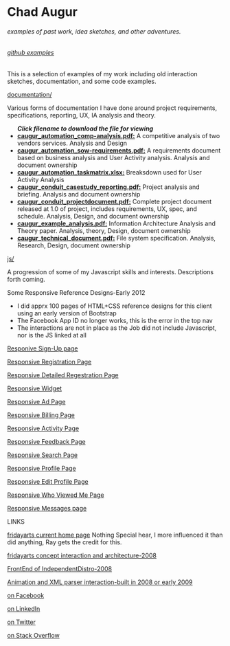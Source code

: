 <div><h1>Chad Augur</h1></div>
<div><h6>examples of past work, idea sketches, and other adventures.</h6></div> 
<div><h6><a href="github.com/augurone/somexamples">github examples</a></h6></div>
<p>
This is a selection of examples of my work including old interaction sketches, documentation, and some code examples.
</p>
<a href="http://github.com/augurone/somexamples/tree/master/documentation">documentation/</a>
<p>Various forms of documentation I have done around project requirements, specifications, reporting, UX, IA analysis and theory. 
	<ul>
		<strong><i>Click filename to download the file for viewing</i></strong>
		<li><a href="http://github.com/augurone/somexamples/blob/master/documentation/caugur_automation_comp-analysis.pdf" target="_blank"><strong>caugur_automation_comp-analysis.pdf:</strong></a> A competitive analysis of two vendors services. Analysis and Design</li>
		<li><a href="http://github.com/augurone/somexamples/blob/master/documentation/caugur_automation_sow-requirements.pdf" target="_blank"><strong>caugur_automation_sow-requirements.pdf:</strong></a> A requirements document based on business analysis and User Activity analysis. Analysis and document ownership</li>
		<li><a href="http://github.com/augurone/somexamples/blob/master/documentation/caugur_automation_taskmatrix.xlsx" target="_blank"><strong>caugur_automation_taskmatrix.xlsx:</strong></a> Breaksdown used for User Activity Analysis</li>
		<li><a href="http://github.com/augurone/somexamples/blob/master/documentation/caugur_conduit_casestudy_reporting.pdf" target="_blank"><strong>caugur_conduit_casestudy_reporting.pdf:</strong></a> Project analysis and briefing. Analysis and document ownership</li>
		<li><a href="http://github.com/augurone/somexamples/blob/master/documentation/caugur_conduit_projectdocument.pdf" target="_blank"><strong>caugur_conduit_projectdocument.pdf:</strong></a> Complete project document released at 1.0 of project, includes requirements, UX, spec, and schedule. Analysis, Design, and document ownership</li>
		<li><a href="http://github.com/augurone/somexamples/blob/master/documentation/caugur_example_analysis.pdf" target="_blank"><strong>caugur_example_analysis.pdf:</strong></a> Information Architecture Analysis and Theory paper. Analysis, theory, Design, document ownership</li>
		<li><a href="http://github.com/augurone/somexamples/blob/master/documentation/caugur_technical_document.pdf" target="_blank"><strong>caugur_technical_document.pdf:</strong></a> File system specification. Analysis, Research, Design, document ownership</li>
	</ul>

</p>
<a href="http://github.com/augurone/somexamples/tree/master/js">js/</a>
<p>A progression of some of my Javascript skills and interests.
Descriptions forth coming.
</p> 

Some Responsive Reference Designs-Early 2012
<ul>
<li>I did apprx 100 pages of HTML+CSS reference designs for this client using an early version of Bootstrap</li>
<li>The Facebook App ID no longer works, this is the error in the top nav</li>
<li>The interactions are not in place as the Job did not include Javascript, nor is the JS linked at all</li>
</ul>
<p><a href="http://fridaydev.com/pmllc/fresh.html" target="_blank">Responive Sign-Up page</a></p>
<p><a href="http://fridaydev.com/pmllc/fresh-A.html" target="_blank">Responsive Registration Page</a></p>
<p><a href="http://fridaydev.com/pmllc/fresh2-C.html" target="_blank">Responsive Detailed Regestration Page</a></p>
<p><a href="http://fridaydev.com/pmllc/fresh2-G.html" target="_blank">Responsive Widget</a></p>
<p><a href="http://fridaydev.com/pmllc/fresh2-H.html" target="_blank">Responsive Ad Page</a></p>
<p><a href="http://fridaydev.com/pmllc/fresh3-A.html" target="_blank">Responsive Billing Page</a></p>
<p><a href="http://fridaydev.com/pmllc/fresh3-B.html" target="_blank">Responsive Activity Page</a></p>
<p><a href="http://fridaydev.com/pmllc/fresh3-J.html" target="_blank">Responsive Feedback Page</a></p>
<p><a href="http://fridaydev.com/pmllc/fresh4-B.html" target="_blank">Responsive Search Page</a></p>
<p><a href="http://fridaydev.com/pmllc/fresh4-D.html" target="_blank">Responsive Profile Page</a></p>
<p><a href="http://fridaydev.com/pmllc/fresh4-F.html" target="_blank">Responsive Edit Profile Page</a></p>
<p><a href="http://fridaydev.com/pmllc/fresh4-H.html" target="_blank">Responsive Who Viewed Me Page</a></p>
<p><a href="http://fridaydev.com/pmllc/fresh5.html" target="_blank">Responsive Messages page</a></p>

LINKS
<p><a href="http://fridayarts.com" target="_blank">fridayarts current home page</a>
Nothing Special hear, I more influenced it than did anything, Ray gets the credit for this. 
</p>
<p><a href="http://fridayarts.com/2013_old/" target="_blank">fridayarts concept interaction and architecture-2008</a>
</p>
<p><a href="http://independentdistro.com" target="_blank">FrontEnd of IndependentDistro-2008</a>
</p>
<p><a href="http://fridaydev.com/resume/" target="_blank">Animation and XML parser interaction-built in 2008 or early 2009</a>
</p>
<p><a href="https://www.facebook.com/pages/Chad-Augur" target="_blank">on Facebook</a>
</p>
<p><a href="http://www.linkedin.com/in/fridaze" target="_blank">on LinkedIn</a>
</p>
<p><a href="https://twitter.com/fridazed" target="_blank">on Twitter</a>
</p>
<p><a href="http://stackoverflow.com/users/502762/augurone" target="_blank">on Stack Overflow</a>
</p>

